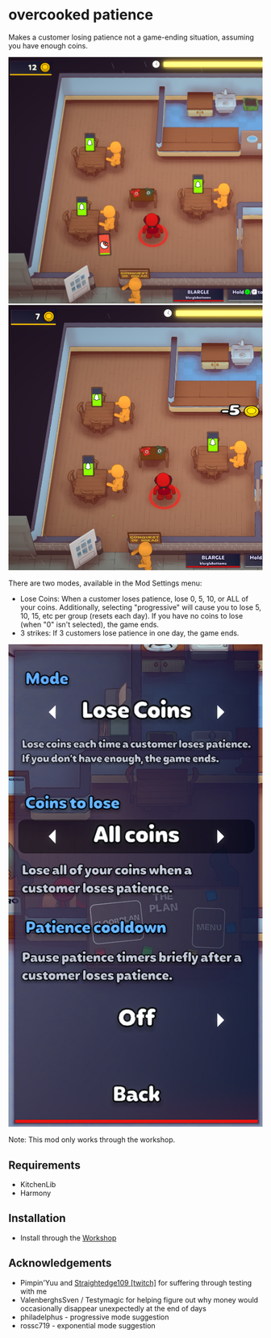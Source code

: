 # overcooked patience

Makes a customer losing patience not a game-ending situation, assuming you have enough coins.

![Preview0](./img/preview0.png)
![Preview1](./img/preview1.png)

There are two modes, available in the Mod Settings menu:
* Lose Coins: When a customer loses patience, lose 0, 5, 10, or ALL of your coins. Additionally, selecting "progressive" will cause you to lose 5, 10, 15, etc per group (resets each day). If you have no coins to lose (when "0" isn't selected), the game ends.
* 3 strikes: If 3 customers lose patience in one day, the game ends.

![Preferences](./img/preferences-2022-12-24.png)

Note: This mod only works through the workshop.

## Requirements

* KitchenLib
* Harmony

## Installation

* Install through the [Workshop](https://steamcommunity.com/sharedfiles/filedetails/?id=2898989967)

## Acknowledgements
* Pimpin'Yuu and [Straightedge109 [twitch]](https://twitch.tv/straightedge109) for suffering through testing with me
* ValenberghsSven / Testymagic for helping figure out why money would occasionally disappear unexpectedly at the end of days
* philadelphus - progressive mode suggestion
* rossc719 - exponential mode suggestion
